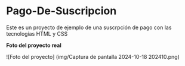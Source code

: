# Pago-De-Suscripcion
Este es un proyecto de ejemplo de una suscrpción de pago con las tecnologías HTML y CSS

**Foto del proyecto real**

![Foto del proyecto] (img/Captura de pantalla 2024-10-18 202410.png)
